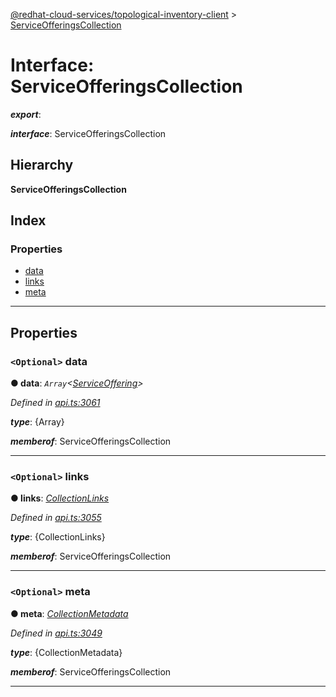 [@redhat-cloud-services/topological-inventory-client](../README.md) > [ServiceOfferingsCollection](../interfaces/serviceofferingscollection.md)

# Interface: ServiceOfferingsCollection

*__export__*: 

*__interface__*: ServiceOfferingsCollection

## Hierarchy

**ServiceOfferingsCollection**

## Index

### Properties

* [data](serviceofferingscollection.md#data)
* [links](serviceofferingscollection.md#links)
* [meta](serviceofferingscollection.md#meta)

---

## Properties

<a id="data"></a>

### `<Optional>` data

**● data**: *`Array`<[ServiceOffering](serviceoffering.md)>*

*Defined in [api.ts:3061](https://github.com/RedHatInsights/javascript-clients/blob/master/packages/topological-inventory/api.ts#L3061)*

*__type__*: {Array}

*__memberof__*: ServiceOfferingsCollection

___
<a id="links"></a>

### `<Optional>` links

**● links**: *[CollectionLinks](collectionlinks.md)*

*Defined in [api.ts:3055](https://github.com/RedHatInsights/javascript-clients/blob/master/packages/topological-inventory/api.ts#L3055)*

*__type__*: {CollectionLinks}

*__memberof__*: ServiceOfferingsCollection

___
<a id="meta"></a>

### `<Optional>` meta

**● meta**: *[CollectionMetadata](collectionmetadata.md)*

*Defined in [api.ts:3049](https://github.com/RedHatInsights/javascript-clients/blob/master/packages/topological-inventory/api.ts#L3049)*

*__type__*: {CollectionMetadata}

*__memberof__*: ServiceOfferingsCollection

___

